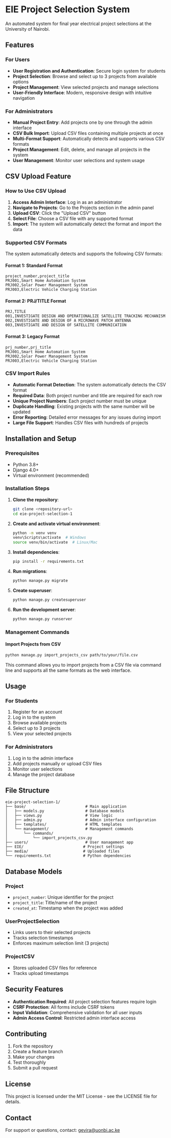 # EIE Project Selection System

An automated system for final year electrical project selections at the University of Nairobi.

## Features

### For Users
- **User Registration and Authentication**: Secure login system for students
- **Project Selection**: Browse and select up to 3 projects from available options
- **Project Management**: View selected projects and manage selections
- **User-Friendly Interface**: Modern, responsive design with intuitive navigation

### For Administrators
- **Manual Project Entry**: Add projects one by one through the admin interface
- **CSV Bulk Import**: Upload CSV files containing multiple projects at once
- **Multi-Format Support**: Automatically detects and supports various CSV formats
- **Project Management**: Edit, delete, and manage all projects in the system
- **User Management**: Monitor user selections and system usage

## CSV Upload Feature

### How to Use CSV Upload

1. **Access Admin Interface**: Log in as an administrator
2. **Navigate to Projects**: Go to the Projects section in the admin panel
3. **Upload CSV**: Click the "Upload CSV" button
4. **Select File**: Choose a CSV file with any supported format
5. **Import**: The system will automatically detect the format and import the data

### Supported CSV Formats

The system automatically detects and supports the following CSV formats:

#### Format 1: Standard Format
```csv
project_number,project_title
PRJ001,Smart Home Automation System
PRJ002,Solar Power Management System
PRJ003,Electric Vehicle Charging Station
```

#### Format 2: PRJ/TITLE Format
```csv
PRJ,TITLE
001,INVESTIGATE DESIGN AND OPERATIONALIZE SATELLITE TRACKING MECHANISM
002,INVESTIGATE AND DESIGN OF A MICROWAVE PATCH ANTENNA
003,INVESTIGATE AND DESIGN OF SATELLITE COMMUNICATION
```

#### Format 3: Legacy Format
```csv
prj_number,prj_title
PRJ001,Smart Home Automation System
PRJ002,Solar Power Management System
PRJ003,Electric Vehicle Charging Station
```

### CSV Import Rules

- **Automatic Format Detection**: The system automatically detects the CSV format
- **Required Data**: Both project number and title are required for each row
- **Unique Project Numbers**: Each project number must be unique
- **Duplicate Handling**: Existing projects with the same number will be updated
- **Error Reporting**: Detailed error messages for any issues during import
- **Large File Support**: Handles CSV files with hundreds of projects

## Installation and Setup

### Prerequisites
- Python 3.8+
- Django 4.0+
- Virtual environment (recommended)

### Installation Steps

1. **Clone the repository**:
   ```bash
   git clone <repository-url>
   cd eie-project-selection-1
   ```

2. **Create and activate virtual environment**:
   ```bash
   python -m venv venv
   venv\Scripts\activate  # Windows
   source venv/bin/activate  # Linux/Mac
   ```

3. **Install dependencies**:
   ```bash
   pip install -r requirements.txt
   ```

4. **Run migrations**:
   ```bash
   python manage.py migrate
   ```

5. **Create superuser**:
   ```bash
   python manage.py createsuperuser
   ```

6. **Run the development server**:
   ```bash
   python manage.py runserver
   ```

### Management Commands

#### Import Projects from CSV
```bash
python manage.py import_projects_csv path/to/your/file.csv
```

This command allows you to import projects from a CSV file via command line and supports all the same formats as the web interface.

## Usage

### For Students
1. Register for an account
2. Log in to the system
3. Browse available projects
4. Select up to 3 projects
5. View your selected projects

### For Administrators
1. Log in to the admin interface
2. Add projects manually or upload CSV files
3. Monitor user selections
4. Manage the project database

## File Structure

```
eie-project-selection-1/
├── base/                          # Main application
│   ├── models.py                  # Database models
│   ├── views.py                   # View logic
│   ├── admin.py                   # Admin interface configuration
│   ├── templates/                 # HTML templates
│   └── management/                # Management commands
│       └── commands/
│           └── import_projects_csv.py
├── users/                         # User management app
├── EIE/                          # Project settings
├── media/                        # Uploaded files
└── requirements.txt              # Python dependencies
```

## Database Models

### Project
- `project_number`: Unique identifier for the project
- `project_title`: Title/name of the project
- `created_at`: Timestamp when the project was added

### UserProjectSelection
- Links users to their selected projects
- Tracks selection timestamps
- Enforces maximum selection limit (3 projects)

### ProjectCSV
- Stores uploaded CSV files for reference
- Tracks upload timestamps

## Security Features

- **Authentication Required**: All project selection features require login
- **CSRF Protection**: All forms include CSRF tokens
- **Input Validation**: Comprehensive validation for all user inputs
- **Admin Access Control**: Restricted admin interface access

## Contributing

1. Fork the repository
2. Create a feature branch
3. Make your changes
4. Test thoroughly
5. Submit a pull request

## License

This project is licensed under the MIT License - see the LICENSE file for details.

## Contact

For support or questions, contact: gevira@uonbi.ac.ke

